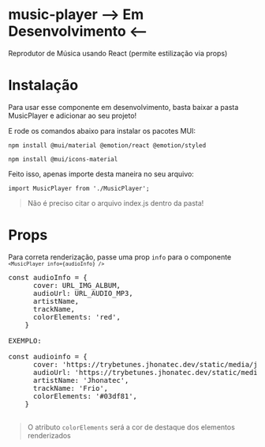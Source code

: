 # music-player --> Em Desenvolvimento <--
Reprodutor de Música usando React (permite estilização via props)

# Instalação
Para usar esse componente em desenvolvimento, basta baixar a pasta MusicPlayer e adicionar ao seu projeto!

E rode os comandos abaixo para instalar os pacotes MUI:

<code>npm install @mui/material @emotion/react @emotion/styled </code>

<code>npm install @mui/icons-material</code>

Feito isso, apenas importe desta maneira no seu arquivo:

<code>import MusicPlayer from './MusicPlayer';</code>

>Não é preciso citar o arquivo index.js dentro da pasta!

# Props
Para correta renderização, passe uma prop <code>info</code> para o componente <code>`<MusicPlayer info={audioInfo} />`</code>

<pre>
const audioInfo = {
      cover: URL_IMG_ALBUM,
      audioUrl: URL_AUDIO_MP3,
      artistName,
      trackName,
      colorElements: 'red',
    }

EXEMPLO:

const audioinfo = {
      cover: 'https://trybetunes.jhonatec.dev/static/media/jhonatecAlbum.dc43dd4adbccaf8bd95f.png',
      audioUrl: 'https://trybetunes.jhonatec.dev/static/media/Frio.496795137f524a5ce8dc.mp3',
      artistName: 'Jhonatec',
      trackName: 'Frio',
      colorElements: '#03df81',
    }

</pre>

>O atributo <code>colorElements</code> será a cor de destaque dos elementos renderizados


